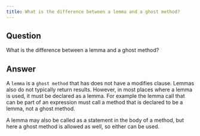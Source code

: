 ```yaml
---
title: What is the difference between a lemma and a ghost method?
---
```


## Question

What is the difference between a lemma and a ghost method?

## Answer

A `lemma` is a `ghost method` that has does not have a modifies clause. Lemmas also do not typically return results.
However, in most places where a lemma is used, it must be declared as a lemma. For example the lemma call that can be part of an expression must call a method that is declared to be a lemma, not a ghost method.

A lemma may also be called as a statement in the body of a method, but here a ghost method is allowed as well, so either can be used.
